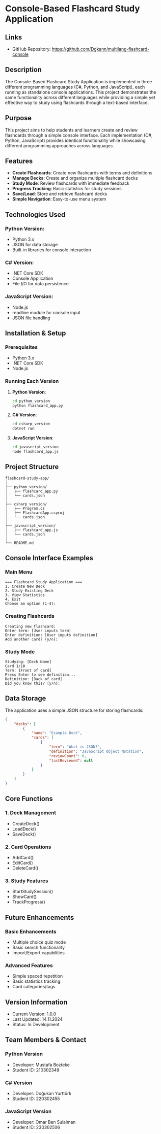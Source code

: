 # Console-Based Flashcard Study Application

## Links
- GitHub Repository: https://github.com/Dgkann/multilang-flashcard-console

## Description
The Console-Based Flashcard Study Application is implemented in three different programming languages (C#, Python, and JavaScript), each running as standalone console applications. This project demonstrates the same functionality across different languages while providing a simple yet effective way to study using flashcards through a text-based interface.

## Purpose
This project aims to help students and learners create and review flashcards through a simple console interface. Each implementation (C#, Python, JavaScript) provides identical functionality while showcasing different programming approaches across languages.

## Features
- **Create Flashcards**: Create new flashcards with terms and definitions
- **Manage Decks**: Create and organize multiple flashcard decks
- **Study Mode**: Review flashcards with immediate feedback
- **Progress Tracking**: Basic statistics for study sessions
- **Save/Load**: Store and retrieve flashcard decks
- **Simple Navigation**: Easy-to-use menu system

## Technologies Used

### Python Version:
- Python 3.x
- JSON for data storage
- Built-in libraries for console interaction

### C# Version:
- .NET Core SDK
- Console Application
- File I/O for data persistence

### JavaScript Version:
- Node.js
- readline module for console input
- JSON file handling

## Installation & Setup

### Prerequisites
- Python 3.x
- .NET Core SDK
- Node.js

### Running Each Version

1. **Python Version**:
   ```bash
   cd python_version
   python flashcard_app.py
   ```

2. **C# Version**:
   ```bash
   cd csharp_version
   dotnet run
   ```

3. **JavaScript Version**:
   ```bash
   cd javascript_version
   node flashcard_app.js
   ```

## Project Structure
```
flashcard-study-app/
│
├── python_version/
│   ├── flashcard_app.py
│   └── cards.json
│
├── csharp_version/
│   ├── Program.cs
│   ├── FlashcardApp.csproj
│   └── cards.json
│
├── javascript_version/
│   ├── flashcard_app.js
│   └── cards.json
│
└── README.md
```

## Console Interface Examples

### Main Menu
```
=== Flashcard Study Application ===
1. Create New Deck
2. Study Existing Deck
3. View Statistics
4. Exit
Choose an option (1-4):
```

### Creating Flashcards
```
Creating new flashcard:
Enter term: [User inputs term]
Enter definition: [User inputs definition]
Add another card? (y/n):
```

### Study Mode
```
Studying: [Deck Name]
Card 1/10
Term: [Front of card]
Press Enter to see definition...
Definition: [Back of card]
Did you know this? (y/n):
```

## Data Storage
The application uses a simple JSON structure for storing flashcards:
```json
{
    "decks": [
        {
            "name": "Example Deck",
            "cards": [
                {
                    "term": "What is JSON?",
                    "definition": "JavaScript Object Notation",
                    "reviewCount": 0,
                    "lastReviewed": null
                }
            ]
        }
    ]
}
```

## Core Functions

### 1. Deck Management
- CreateDeck()
- LoadDeck()
- SaveDeck()

### 2. Card Operations
- AddCard()
- EditCard()
- DeleteCard()

### 3. Study Features
- StartStudySession()
- ShowCard()
- TrackProgress()

## Future Enhancements

### Basic Enhancements
- Multiple choice quiz mode
- Basic search functionality
- Import/Export capabilities

### Advanced Features
- Simple spaced repetition
- Basic statistics tracking
- Card categories/tags

## Version Information
- Current Version: 1.0.0
- Last Updated: 14.11.2024
- Status: In Development

## Team Members & Contact

### Python Version
- Developer: Mustafa Bozteke
- Student ID: 210302348

### C# Version
- Developer: Doğukan Yurttürk
- Student ID: 220302455

### JavaScript Version
- Developer: Omar Ben Sulaiman
- Student ID: 230302506
